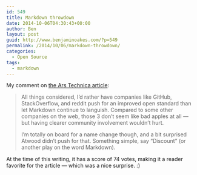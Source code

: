 ```yaml
---
id: 549
title: Markdown throwdown
date: 2014-10-06T04:30:43+00:00
author: Ben
layout: post
guid: http://www.benjaminoakes.com/?p=549
permalink: /2014/10/06/markdown-throwdown/
categories:
  - Open Source
tags:
  - markdown
---
```

My comment on [the Ars Technica article](http://arstechnica.com/information-technology/2014/10/markdown-throwdown-what-happens-when-foss-software-gets-corporate-backing/):

> All things considered, I&#8217;d rather have companies like GitHub, StackOverflow, and reddit push for an improved open standard than let Markdown continue to languish. Compared to some other companies on the web, those 3 don&#8217;t seem like bad apples at all &#8212; but having clearer community involvement wouldn&#8217;t hurt.
> 
> I&#8217;m totally on board for a name change though, and a bit surprised Atwood didn&#8217;t push for that. Something simple, say &#8220;Discount&#8221; (or another play on the word Markdown). 

At the time of this writing, it has a score of 74 votes, making it a reader favorite for the article &#8212; which was a nice surprise. :)